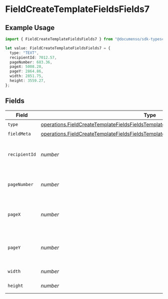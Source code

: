 # FieldCreateTemplateFieldsFields7

## Example Usage

```typescript
import { FieldCreateTemplateFieldsFields7 } from "@documenso/sdk-typescript/models/operations";

let value: FieldCreateTemplateFieldsFields7 = {
  type: "TEXT",
  recipientId: 7012.57,
  pageNumber: 683.36,
  pageX: 5008.28,
  pageY: 2864.86,
  width: 2851.75,
  height: 3559.27,
};
```

## Fields

| Field                                                                                                                                                                                          | Type                                                                                                                                                                                           | Required                                                                                                                                                                                       | Description                                                                                                                                                                                    |
| ---------------------------------------------------------------------------------------------------------------------------------------------------------------------------------------------- | ---------------------------------------------------------------------------------------------------------------------------------------------------------------------------------------------- | ---------------------------------------------------------------------------------------------------------------------------------------------------------------------------------------------- | ---------------------------------------------------------------------------------------------------------------------------------------------------------------------------------------------- |
| `type`                                                                                                                                                                                         | [operations.FieldCreateTemplateFieldsFieldsTemplatesFieldsRequestRequestBody7Type](../../models/operations/fieldcreatetemplatefieldsfieldstemplatesfieldsrequestrequestbody7type.md)           | :heavy_check_mark:                                                                                                                                                                             | N/A                                                                                                                                                                                            |
| `fieldMeta`                                                                                                                                                                                    | [operations.FieldCreateTemplateFieldsFieldsTemplatesFieldsRequestRequestBody7FieldMeta](../../models/operations/fieldcreatetemplatefieldsfieldstemplatesfieldsrequestrequestbody7fieldmeta.md) | :heavy_minus_sign:                                                                                                                                                                             | N/A                                                                                                                                                                                            |
| `recipientId`                                                                                                                                                                                  | *number*                                                                                                                                                                                       | :heavy_check_mark:                                                                                                                                                                             | The ID of the recipient to create the field for.                                                                                                                                               |
| `pageNumber`                                                                                                                                                                                   | *number*                                                                                                                                                                                       | :heavy_check_mark:                                                                                                                                                                             | The page number the field will be on.                                                                                                                                                          |
| `pageX`                                                                                                                                                                                        | *number*                                                                                                                                                                                       | :heavy_check_mark:                                                                                                                                                                             | The X coordinate of where the field will be placed.                                                                                                                                            |
| `pageY`                                                                                                                                                                                        | *number*                                                                                                                                                                                       | :heavy_check_mark:                                                                                                                                                                             | The Y coordinate of where the field will be placed.                                                                                                                                            |
| `width`                                                                                                                                                                                        | *number*                                                                                                                                                                                       | :heavy_check_mark:                                                                                                                                                                             | The width of the field.                                                                                                                                                                        |
| `height`                                                                                                                                                                                       | *number*                                                                                                                                                                                       | :heavy_check_mark:                                                                                                                                                                             | The height of the field.                                                                                                                                                                       |